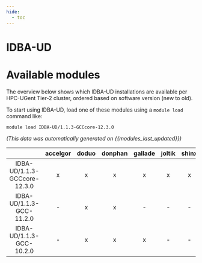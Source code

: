 ```yaml
---
hide:
  - toc
---
```


IDBA-UD
=======

# Available modules


The overview below shows which IDBA-UD installations are available per HPC-UGent Tier-2 cluster, ordered based on software version (new to old).

To start using IDBA-UD, load one of these modules using a `module load` command like:

```shell
module load IDBA-UD/1.1.3-GCCcore-12.3.0
```

*(This data was automatically generated on {{modules_last_updated}})*  

| |accelgor|doduo|donphan|gallade|joltik|shinx|
| :---: | :---: | :---: | :---: | :---: | :---: | :---: |
|IDBA-UD/1.1.3-GCCcore-12.3.0|x|x|x|x|x|x|
|IDBA-UD/1.1.3-GCC-11.2.0|-|x|x|-|-|-|
|IDBA-UD/1.1.3-GCC-10.2.0|-|x|x|x|-|-|
